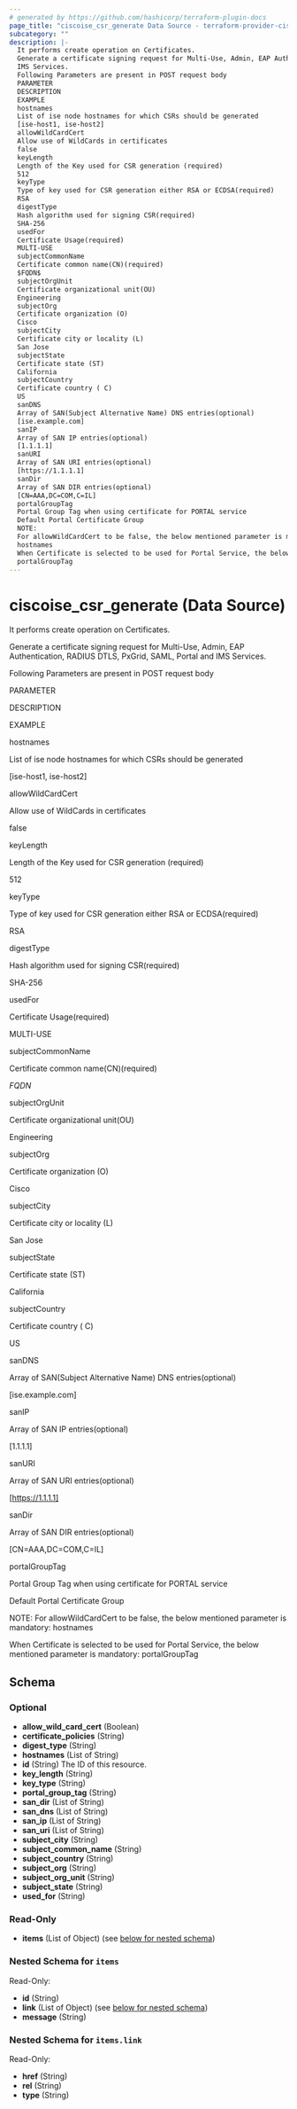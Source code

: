 ```yaml
---
# generated by https://github.com/hashicorp/terraform-plugin-docs
page_title: "ciscoise_csr_generate Data Source - terraform-provider-ciscoise"
subcategory: ""
description: |-
  It performs create operation on Certificates.
  Generate a certificate signing request for Multi-Use, Admin, EAP Authentication, RADIUS DTLS, PxGrid, SAML, Portal and
  IMS Services.
  Following Parameters are present in POST request body
  PARAMETER
  DESCRIPTION
  EXAMPLE
  hostnames
  List of ise node hostnames for which CSRs should be generated
  [ise-host1, ise-host2]
  allowWildCardCert
  Allow use of WildCards in certificates
  false
  keyLength
  Length of the Key used for CSR generation (required)
  512
  keyType
  Type of key used for CSR generation either RSA or ECDSA(required)
  RSA
  digestType
  Hash algorithm used for signing CSR(required)
  SHA-256
  usedFor
  Certificate Usage(required)
  MULTI-USE
  subjectCommonName
  Certificate common name(CN)(required)
  $FQDN$
  subjectOrgUnit
  Certificate organizational unit(OU)
  Engineering
  subjectOrg
  Certificate organization (O)
  Cisco
  subjectCity
  Certificate city or locality (L)
  San Jose
  subjectState
  Certificate state (ST)
  California
  subjectCountry
  Certificate country ( C)
  US
  sanDNS
  Array of SAN(Subject Alternative Name) DNS entries(optional)
  [ise.example.com]
  sanIP
  Array of SAN IP entries(optional)
  [1.1.1.1]
  sanURI
  Array of SAN URI entries(optional)
  [https://1.1.1.1]
  sanDir
  Array of SAN DIR entries(optional)
  [CN=AAA,DC=COM,C=IL]
  portalGroupTag
  Portal Group Tag when using certificate for PORTAL service
  Default Portal Certificate Group
  NOTE:
  For allowWildCardCert to be false, the below mentioned parameter is mandatory:
  hostnames
  When Certificate is selected to be used for Portal Service, the below mentioned parameter is mandatory:
  portalGroupTag
---
```


# ciscoise_csr_generate (Data Source)

It performs create operation on Certificates.



Generate a certificate signing request for Multi-Use, Admin, EAP Authentication, RADIUS DTLS, PxGrid, SAML, Portal and
IMS Services.

Following Parameters are present in POST request body




PARAMETER

DESCRIPTION

EXAMPLE





hostnames

List of ise node hostnames for which CSRs should be generated

[ise-host1, ise-host2]



allowWildCardCert

Allow use of WildCards in certificates

false



keyLength

Length of the Key used for CSR generation (required)

512



keyType

Type of key used for CSR generation either RSA or ECDSA(required)

RSA



digestType

Hash algorithm used for signing CSR(required)

SHA-256



usedFor

Certificate Usage(required)

MULTI-USE



subjectCommonName

Certificate common name(CN)(required)

$FQDN$



subjectOrgUnit

Certificate organizational unit(OU)

Engineering



subjectOrg

Certificate organization (O)

Cisco



subjectCity

Certificate city or locality (L)

San Jose


subjectState

Certificate state (ST)

California


subjectCountry

Certificate country ( C)

US



sanDNS

Array of SAN(Subject Alternative Name) DNS entries(optional)

[ise.example.com]


sanIP

Array of SAN IP entries(optional)

[1.1.1.1]


sanURI

Array of SAN URI entries(optional)

[https://1.1.1.1]



sanDir

Array of SAN DIR entries(optional)

[CN=AAA,DC=COM,C=IL]



portalGroupTag

Portal Group Tag when using certificate for PORTAL service

Default Portal Certificate Group




NOTE:
For allowWildCardCert to be false, the below mentioned parameter is mandatory:
hostnames

When Certificate is selected to be used for Portal Service, the below mentioned parameter is mandatory:
portalGroupTag



<!-- schema generated by tfplugindocs -->
## Schema

### Optional

- **allow_wild_card_cert** (Boolean)
- **certificate_policies** (String)
- **digest_type** (String)
- **hostnames** (List of String)
- **id** (String) The ID of this resource.
- **key_length** (String)
- **key_type** (String)
- **portal_group_tag** (String)
- **san_dir** (List of String)
- **san_dns** (List of String)
- **san_ip** (List of String)
- **san_uri** (List of String)
- **subject_city** (String)
- **subject_common_name** (String)
- **subject_country** (String)
- **subject_org** (String)
- **subject_org_unit** (String)
- **subject_state** (String)
- **used_for** (String)

### Read-Only

- **items** (List of Object) (see [below for nested schema](#nestedatt--items))

<a id="nestedatt--items"></a>
### Nested Schema for `items`

Read-Only:

- **id** (String)
- **link** (List of Object) (see [below for nested schema](#nestedobjatt--items--link))
- **message** (String)

<a id="nestedobjatt--items--link"></a>
### Nested Schema for `items.link`

Read-Only:

- **href** (String)
- **rel** (String)
- **type** (String)


